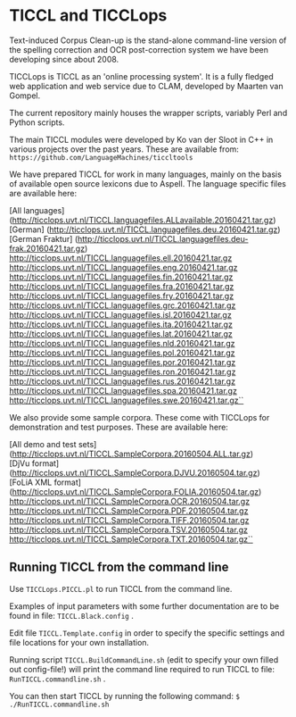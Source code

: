 # TICCL and TICCLops #

Text-induced Corpus Clean-up is the stand-alone command-line version of the spelling correction and OCR post-correction system we have been developing since about 2008.  

TICCLops is TICCL as an 'online processing system'. It is a fully fledged web application and web service due to CLAM, developed  by Maarten van Gompel.  

The current repository mainly houses the wrapper scripts, variably Perl and Python scripts.  

The main TICCL modules were developed by Ko van der Sloot in C++ in various projects over the past years. These are available from: ``https://github.com/LanguageMachines/ticcltools``  

We have prepared TICCL for work in many languages, mainly on the basis of available open source lexicons due to Aspell. The language specific files are available here:  

[All languages]
(http://ticclops.uvt.nl/TICCL.languagefiles.ALLavailable.20160421.tar.gz)  
[German]
(http://ticclops.uvt.nl/TICCL.languagefiles.deu.20160421.tar.gz)  
[German Fraktur]
(http://ticclops.uvt.nl/TICCL.languagefiles.deu-frak.20160421.tar.gz)  
http://ticclops.uvt.nl/TICCL.languagefiles.ell.20160421.tar.gz
http://ticclops.uvt.nl/TICCL.languagefiles.eng.20160421.tar.gz
http://ticclops.uvt.nl/TICCL.languagefiles.fin.20160421.tar.gz
http://ticclops.uvt.nl/TICCL.languagefiles.fra.20160421.tar.gz
http://ticclops.uvt.nl/TICCL.languagefiles.fry.20160421.tar.gz
http://ticclops.uvt.nl/TICCL.languagefiles.grc.20160421.tar.gz
http://ticclops.uvt.nl/TICCL.languagefiles.isl.20160421.tar.gz
http://ticclops.uvt.nl/TICCL.languagefiles.ita.20160421.tar.gz
http://ticclops.uvt.nl/TICCL.languagefiles.lat.20160421.tar.gz
http://ticclops.uvt.nl/TICCL.languagefiles.nld.20160421.tar.gz
http://ticclops.uvt.nl/TICCL.languagefiles.pol.20160421.tar.gz
http://ticclops.uvt.nl/TICCL.languagefiles.por.20160421.tar.gz
http://ticclops.uvt.nl/TICCL.languagefiles.ron.20160421.tar.gz
http://ticclops.uvt.nl/TICCL.languagefiles.rus.20160421.tar.gz
http://ticclops.uvt.nl/TICCL.languagefiles.spa.20160421.tar.gz
http://ticclops.uvt.nl/TICCL.languagefiles.swe.20160421.tar.gz``

We also provide some sample corpora. These come with TICCLops for demonstration and test purposes. These are available here:  

[All demo and test sets]
(http://ticclops.uvt.nl/TICCL.SampleCorpora.20160504.ALL.tar.gz)  
[DjVu format]
(http://ticclops.uvt.nl/TICCL.SampleCorpora.DJVU.20160504.tar.gz)  
[FoLiA XML format]
(http://ticclops.uvt.nl/TICCL.SampleCorpora.FOLIA.20160504.tar.gz)  
http://ticclops.uvt.nl/TICCL.SampleCorpora.OCR.20160504.tar.gz
http://ticclops.uvt.nl/TICCL.SampleCorpora.PDF.20160504.tar.gz
http://ticclops.uvt.nl/TICCL.SampleCorpora.TIFF.20160504.tar.gz
http://ticclops.uvt.nl/TICCL.SampleCorpora.TSV.20160504.tar.gz
http://ticclops.uvt.nl/TICCL.SampleCorpora.TXT.20160504.tar.gz``

## Running TICCL from the command line  ##

Use ``TICCLops.PICCL.pl`` to run TICCL from the command line.  

Examples of input parameters with some further documentation are to be found in file: ``TICCL.Black.config`` .

Edit file ``TICCL.Template.config`` in order to specify the specific settings and file locations for your own installation.

Running script ``TICCL.BuildCommandLine.sh`` (edit to specify your own filled out config-file!) will print the command line required to run TICCL to file: ``RunTICCL.commandline.sh`` .

You can then start TICCL by running the following command: ``$
./RunTICCL.commandline.sh``  




